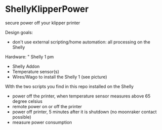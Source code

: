 # ShellyKlipperPower
secure power off your klipper printer

Design goals:
* don't use external scripting/home automation: all processing on the Shelly

Hardware:
" Shelly 1 pm
* Shelly Addon
* Temperature sensor(s)
* Wires/Wago to install the Shelly 1 (see picture)

WIth the two scripts you find in this repo installed on the Shelly
* power off the printer, when temperature sensor measures above 65 degree celsius
* remote power on or off the printer
* power off printer, 5 minutes after it is shutdown (no moonraker contact possible)
* measure power consumption
